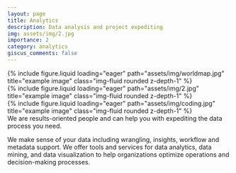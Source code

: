 ```yaml
---
layout: page
title: Analytics
description: Data analysis and project expediting
img: assets/img/2.jpg
importance: 2
category: analytics
giscus_comments: false
---
```



<div class="row">
    <div class="col-sm mt-3 mt-md-0">
        {% include figure.liquid loading="eager" path="assets/img/worldmap.jpg" title="example image" class="img-fluid rounded z-depth-1" %}
    </div>
    <div class="col-sm mt-3 mt-md-0">
        {% include figure.liquid loading="eager" path="assets/img/2.jpg" title="example image" class="img-fluid rounded z-depth-1" %}
    </div>
    <div class="col-sm mt-3 mt-md-0">
        {% include figure.liquid loading="eager" path="assets/img/coding.jpg" title="example image" class="img-fluid rounded z-depth-1" %}
    </div>
</div>
<div class="caption">
    We are results-oriented people and can help you with expediting the data process you need.
</div>


We make sense of your data including wrangling, insights, workflow and metadata support. We offer tools and services for data analytics, data mining, and data visualization to help organizations optimize operations and decision-making processes. 

